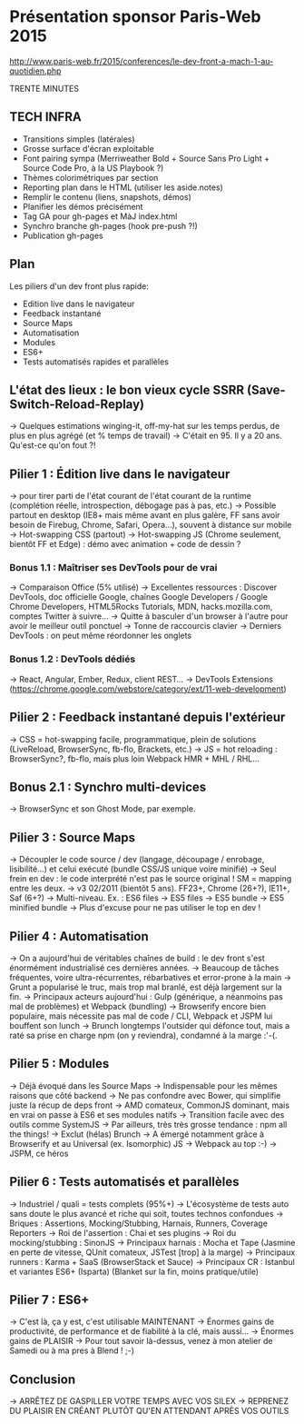 Présentation sponsor Paris-Web 2015
===================================

http://www.paris-web.fr/2015/conferences/le-dev-front-a-mach-1-au-quotidien.php

TRENTE MINUTES

## TECH INFRA

  - Transitions simples (latérales)
  - Grosse surface d'écran exploitable
  - Font pairing sympa (Merriweather Bold + Source Sans Pro Light + Source Code Pro, à la US Playbook ?)
  - Thèmes colorimétriques par section
  - Reporting plan dans le HTML (utiliser les aside.notes)
  - Remplir le contenu (liens, snapshots, démos)
  - Planifier les démos précisément
  - Tag GA pour gh-pages et MàJ index.html
  - Synchro branche gh-pages (hook pre-push ?!)
  - Publication gh-pages

## Plan

Les piliers d'un dev front plus rapide:

  - Edition live dans le navigateur
  - Feedback instantané
  - Source Maps
  - Automatisation
  - Modules
  - ES6+
  - Tests automatisés rapides et parallèles

## L'état des lieux : le bon vieux cycle SSRR (Save-Switch-Reload-Replay)

  -> Quelques estimations winging-it, off-my-hat sur les temps perdus, de plus en plus agrégé (et % temps de travail)
  -> C'était en 95.  Il y a 20 ans.  Qu'est-ce qu'on fout ?!

## Pilier 1 : Édition live dans le navigateur

  -> pour tirer parti de l'état courant de l'état courant de la runtime (complétion réelle, introspection, débogage pas à pas, etc.)
  -> Possible partout en desktop (IE8+ mais même avant en plus galère, FF sans avoir besoin de Firebug, Chrome, Safari, Opera…), souvent à distance sur mobile
  -> Hot-swapping CSS (partout)
  -> Hot-swapping JS (Chrome seulement, bientôt FF et Edge) : démo avec animation + code de dessin ?

### Bonus 1.1 : Maîtriser ses DevTools pour de vrai

  -> Comparaison Office (5% utilisé)
  -> Excellentes ressources : Discover DevTools, doc officielle Google, chaînes Google Developers / Google Chrome Developers, HTML5Rocks Tutorials, MDN, hacks.mozilla.com, comptes Twitter à suivre…
  -> Quitte à basculer d'un browser à l'autre pour avoir le meilleur outil ponctuel
  -> Tonne de raccourcis clavier
  -> Derniers DevTools : on peut même réordonner les onglets

### Bonus 1.2 : DevTools dédiés

  -> React, Angular, Ember, Redux, client REST…
  -> DevTools Extensions (https://chrome.google.com/webstore/category/ext/11-web-development)

## Pilier 2 : Feedback instantané depuis l'extérieur

  -> CSS = hot-swapping facile, programmatique, plein de solutions (LiveReload, BrowserSync, fb-flo, Brackets, etc.)
  -> JS = hot reloading : BrowserSync?, fb-flo, mais plus loin Webpack HMR + MHL / RHL…

## Bonus 2.1 : Synchro multi-devices

  -> BrowserSync et son Ghost Mode, par exemple.

## Pilier 3 : Source Maps

  -> Découpler le code source / dev (langage, découpage / enrobage, lisibilité…) et celui exécuté (bundle CSS/JS unique voire minifié)
  -> Seul frein en dev : le code interprété n'est pas le source original ! SM = mapping entre les deux.
  -> v3 02/2011 (bientôt 5 ans). FF23+, Chrome (26+?), IE11+, Saf (6+?)
  -> Multi-niveau.  Ex. : ES6 files -> ES5 files -> ES5 bundle -> ES5 minified bundle
  -> Plus d'excuse pour ne pas utiliser le top en dev !

## Pilier 4 : Automatisation

  -> On a aujourd'hui de véritables chaînes de build : le dev front s'est énormément industrialisé ces dernières années.
  -> Beaucoup de tâches fréquentes, voire ultra-récurrentes, rébarbatives et error-prone à la main
  -> Grunt a popularisé le truc, mais trop mal branlé, est déjà largement sur la fin.
  -> Principaux acteurs aujourd'hui : Gulp (générique, a néanmoins pas mal de problèmes) et Webpack (bundling)
  -> Browserify encore bien populaire, mais nécessite pas mal de code / CLI, Webpack et JSPM lui bouffent son lunch
  -> Brunch longtemps l'outsider qui défonce tout, mais a raté sa prise en charge npm (on y reviendra), condamné à la marge :'-(.

## Pilier 5 : Modules

  -> Déjà évoqué dans les Source Maps
  -> Indispensable pour les mêmes raisons que côté backend
  -> Ne pas confondre avec Bower, qui simplifie juste la récup de deps front
  -> AMD comateux, CommonJS dominant, mais en vrai on passe à ES6 et ses modules natifs
  -> Transition facile avec des outils comme SystemJS
  -> Par ailleurs, très très grosse tendance : npm all the things!
    -> Exclut (hélas) Brunch
    -> A émergé notamment grâce à Browserify et au Universal (ex. Isomorphic) JS
    -> Webpack au top :-)
    -> JSPM, ce héros

## Pilier 6 : Tests automatisés et parallèles

  -> Industriel / quali = tests complets (95%+)
  -> L'écosystème de tests auto sans doute le plus avancé et riche qui soit, toutes technos confondues
  -> Briques : Assertions, Mocking/Stubbing, Harnais, Runners, Coverage Reporters
  -> Roi de l'assertion : Chai et ses plugins
  -> Roi du mocking/stubbing : SinonJS
  -> Principaux harnais : Mocha et Tape (Jasmine en perte de vitesse, QUnit comateux, JSTest [trop] à la marge)
  -> Principaux runners : Karma + SaaS (BrowserStack et Sauce)
  -> Principaux CR : Istanbul et variantes ES6+ (Isparta) (Blanket sur la fin, moins pratique/utile)

## Pilier 7 : ES6+

  -> C'est là, ça y est, c'est utilisable MAINTENANT
  -> Énormes gains de productivité, de performance et de fiabilité à la clé, mais aussi…
  -> Énormes gains de PLAISIR
  -> Pour tout savoir là-dessus, venez à mon atelier de Samedi ou à ma pres à Blend ! ;-)

## Conclusion

  -> ARRÊTEZ DE GASPILLER VOTRE TEMPS AVEC VOS SILEX
  -> REPRENEZ DU PLAISIR EN CRÉANT PLUTÔT QU'EN ATTENDANT APRÈS VOS OUTILS

